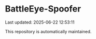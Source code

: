 # BattleEye-Spoofer

Last updated: 2025-06-22 12:53:11

This repository is automatically maintained.
